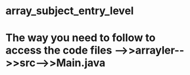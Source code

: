 # array_subject_entry_level
# The way you need to follow to access the code files -->>arrayler-->>src-->>Main.java

